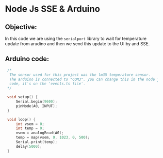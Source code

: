 # Node Js SSE & Arduino

## Objective:
In this code we are using the `serialport` library to wait for temperature update from arudino and then
we send this update to the UI by and SSE. 

## Arduino code:
   ```cpp
    /*
     The sensor used for this project was the lm35 temperature sensor.
     The arduino is connected to "COM3", you can change this in the node js
     code, it's on the 'events.ts file'.
    */

    void setup() {
        Serial.begin(9600);
        pinMode(A0, INPUT);
    }

    void loop() {
        int vsem = 0;
        int temp = 0;
        vsem = analogRead(A0);
        temp = map(vsem, 0, 1023, 0, 500);
        Serial.print(temp);
        delay(5000);
    }